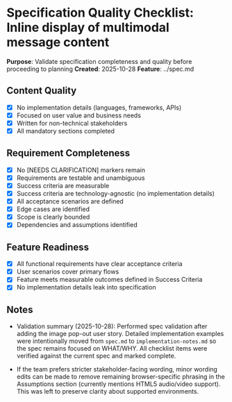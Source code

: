 # Specification Quality Checklist: Inline display of multimodal message content

**Purpose**: Validate specification completeness and quality before proceeding to planning
**Created**: 2025-10-28
**Feature**: ../spec.md

## Content Quality

- [x] No implementation details (languages, frameworks, APIs)
- [x] Focused on user value and business needs
- [x] Written for non-technical stakeholders
- [x] All mandatory sections completed

## Requirement Completeness

- [x] No [NEEDS CLARIFICATION] markers remain
- [x] Requirements are testable and unambiguous
- [x] Success criteria are measurable
- [x] Success criteria are technology-agnostic (no implementation details)
- [x] All acceptance scenarios are defined
- [x] Edge cases are identified
- [x] Scope is clearly bounded
- [x] Dependencies and assumptions identified

## Feature Readiness

- [x] All functional requirements have clear acceptance criteria
- [x] User scenarios cover primary flows
- [x] Feature meets measurable outcomes defined in Success Criteria
- [x] No implementation details leak into specification

## Notes

- Validation summary (2025-10-28): Performed spec validation after adding the image pop-out user story. Detailed implementation examples were intentionally moved from `spec.md` to `implementation-notes.md` so the spec remains focused on WHAT/WHY. All checklist items were verified against the current spec and marked complete.

- If the team prefers stricter stakeholder-facing wording, minor wording edits can be made to remove remaining browser-specific phrasing in the Assumptions section (currently mentions HTML5 audio/video support). This was left to preserve clarity about supported environments.
